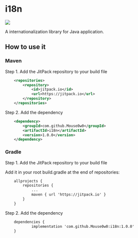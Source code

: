 # i18n
[![](https://jitpack.io/v/Mouse0w0/i18n.svg)](https://jitpack.io/#Mouse0w0/i18n)

A internationalization library for Java application.

## How to use it
### Maven
Step 1. Add the JitPack repository to your build file
```xml
	<repositories>
		<repository>
		    <id>jitpack.io</id>
		    <url>https://jitpack.io</url>
		</repository>
	</repositories>
```
Step 2. Add the dependency
```xml
	<dependency>
	    <groupId>com.github.Mouse0w0</groupId>
	    <artifactId>i18n</artifactId>
	    <version>1.0.0</version>
	</dependency>
```
### Gradle
Step 1. Add the JitPack repository to your build file

Add it in your root build.gradle at the end of repositories:
```xml
	allprojects {
		repositories {
			...
			maven { url 'https://jitpack.io' }
		}
	}
```
Step 2. Add the dependency
```xml
	dependencies {
	        implementation 'com.github.Mouse0w0:i18n:1.0.0'
	}
```
